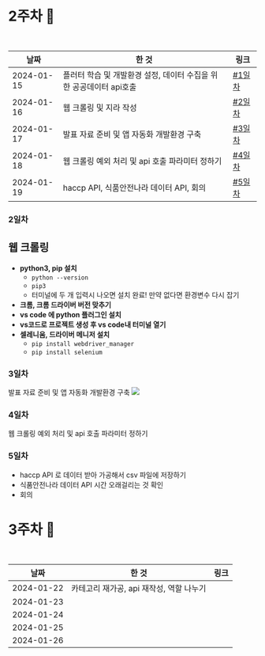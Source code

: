 
# 2주차 🎀
<br>


| 날짜         | 한 것                                      | 링크           |
|------------|------------------------------------------|--------------|
| 2024-01-15 | 플러터 학습 및 개발환경 설정, 데이터 수집을 위한 공공데이터 api호출 | [#1일차](#1일차) |
| 2024-01-16 | 웹 크롤링 및 지라 작성                            | [#2일차](#2일차) |
| 2024-01-17 | 발표 자료 준비 및 앱 자동화 개발환경 구축                 | [#3일차](#3일차) |
| 2024-01-18 | 웹 크롤링 예외 처리 및 api 호출 파라미터 정하기            | [#4일차](#4일차) |
| 2024-01-19 | haccp API, 식품안전나라 데이터 API, 회의     | [#5일차](#5일차) |


### 2일차
## 웹 크롤링
- **python3, pip 설치** 
    - ```python --version```
    - ```pip3```
    - 터미널에 두 개 입력시 나오면 설치 완료! 만약 없다면 환경변수 다시 잡기
- **크롬, 크롬 드라이버 버전 맞추기**
- **vs code 에 python 플러그인 설치**
- **vs코드로 프로젝트 생성 후 vs code내 터미널 열기**
- **셀레니움, 드라이버 메니저 설치**
    - ```pip install webdriver_manager```
    - ```pip install selenium```

### 3일차
발표 자료 준비 및 앱 자동화 개발환경 구축
<img src="img/appium.PNG">


### 4일차
웹 크롤링 예외 처리 및 api 호출 파라미터 정하기


### 5일차
- haccp API 로 데이터 받아 가공해서 csv 파일에 저장하기
- 식품안전나라 데이터 API 시간 오래걸리는 것 확인
- 회의

# 3주차 💙
<br>


| 날짜         | 한 것                       | 링크           |
|------------|---------------------------|--------------|
| 2024-01-22 | 카테고리 재가공, api 재작성, 역할 나누기 | |
| 2024-01-23 |                           |              |
| 2024-01-24 |                           |              |
| 2024-01-25 |                           |              |
| 2024-01-26 |                           |              |




